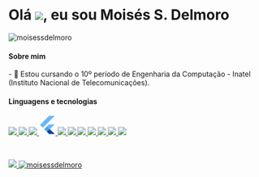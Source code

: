 <h1>Olá <img src="https://github.com/sudnyeshtalekar/sudnyeshtalekar/blob/master/Assets/Hi.gif" width="40px">, eu sou Moisés S. Delmoro</h1>
<p align="left"> <img src="https://komarev.com/ghpvc/?username=moisessdelmoro" alt="moisessdelmoro" /> </p>
  
<h4><p align="left"><b>Sobre mim</b> <br></h4>
- 🔭 Estou cursando o 10º período de Engenharia da Computação - Inatel (Instituto Nacional de Telecomunicações).<br/> 
 
<h4><p align="left"><b>Linguagens e tecnologias</b> <br></h4>
<p>
  <a href="https://www.python.org/" target="_blank"><img height="40" src="https://www.flaticon.com/svg/static/icons/svg/1822/1822899.svg"/> 
  <a href="https://www.java.com/pt-BR/" target="_blank"><img height="40" src="https://www.flaticon.com/svg/static/icons/svg/226/226777.svg"/> 
  <a href="https://dart.dev/" target="_blank"><img height="40" src="https://cdnlogo.com/logos/d/66/dart.svg"/> 
  <a href="https://flutter.dev/" target="_blank"><img height="40" src="https://raw.githubusercontent.com/dnfield/flutter_svg/7d374d7107561cbd906d7c0ca26fef02cc01e7c8/example/assets/flutter_logo.svg?sanitize=true"/> 
  <a href="https://docs.microsoft.com/pt-br/cpp/cpp/?view=msvc-160" target="_blank"><img height="40" src="https://www.flaticon.com/svg/static/icons/svg/919/919841.svg"/> 
  <a href="https://www.devmedia.com.br/o-que-e-o-html5/25820" target="_blank"><img height="40" src="https://www.flaticon.com/svg/static/icons/svg/888/888859.svg"/> 
  <a href="https://www.w3schools.com/css/" target="_blank"><img height="40" src="https://www.flaticon.com/svg/static/icons/svg/888/888847.svg"/> 
  <a href="https://developer.mozilla.org/pt-BR/docs/Web/JavaScript" target="_blank"><img height="40" src="https://www.probytes.net/wp-content/uploads/2018/07/javascript-logo-E967E87D74-seeklogo.com_.png"/>   
  <a href="https://pt-br.reactjs.org/" target="_blank"><img height="40" src="https://www.flaticon.com/svg/static/icons/svg/919/919851.svg"/>  
  <a href="https://www.mysql.com/" target="_blank"><img height="40" src="https://www.flaticon.com/svg/static/icons/svg/919/919836.svg"/> 
  <a href="https://nodejs.org/en/" target="_blank"><img height="40" src="https://seeklogo.com/images/N/nodejs-logo-FBE122E377-seeklogo.com.png"/> 
  </p>
<br>
<p>
<a href="https://github-readme-stats.vercel.app/api?username=moisessdelmoro&show_icons=true&theme=dark" target="_blank"><img height="188" src="https://github-readme-stats.vercel.app/api?username=moisessdelmoro&show_icons=true&theme=dark" /> 
<a href="https://github-readme-stats.vercel.app/api/top-langs/?username=moisessdelmoro&hide=jupyter%20notebook&exclude_repo=ExerciciosM109&langs_count=8&layout=compact&theme=dark" target="_blank"><img height="188" src="https://github-readme-stats.vercel.app/api/top-langs/?username=moisessdelmoro&hide=jupyter%20notebook&exclude_repo=ExerciciosM109&langs_count=8&layout=compact&theme=dark" alt="moisessdelmoro" />
<br />

  
</p>
